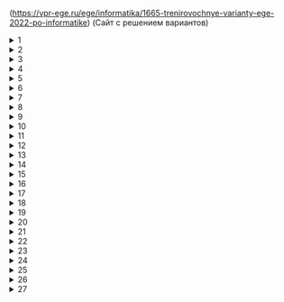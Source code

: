 (https://vpr-ege.ru/ege/informatika/1665-trenirovochnye-varianty-ege-2022-po-informatike)
(Сайт с решением вариантов)

<details><summary>1</summary>
Путь

20

</details>

<details><summary>2</summary>
Логика

```python
print('x y z w')
for x in range(2):
   for y in range(2):
      for z in range(2):
         for w in range(2):
            if (not(y<=(x==w) and (z<=x))):
               print(x, y, z, w)
```


</details>
<details><summary>3</summary>

БД Excel

966

</details>
<details><summary>4</summary>

Бинарные деревья

100

</details>
<details><summary>5</summary>

N -> R > 77
четное количество 1 - без остатка

```python
bin(78)
int('10011',2)
```

```python
for i  in range(1,100):
   n=str(bin(i))[2:]
   if n.count('1')%2==0:
      n+='0'
   else:
      n+='1'
   if n.count('1')%2==0:
      n+='0'
   else:
      n+='1'
   if int(n,2)>77:
      print(i, n)
      break
```

</details>
<details><summary>6</summary>

```python
for i in range(1,1000):
   s=i
   s=s//10
   n=1
   while s<51:
      s+=5
      n=n*2
   if n==64:
      print(i)
```

</details>
<details><summary>7</summary>

Объем памяти графики

$$
N=2^i
$$

$$
I=i*x*y
$$

$$
i=4(бит)
$$

$$
N=2^4=16
$$

</details>
<details><summary>8</summary>

```python
letters='елмру'
s=[]
for a in letters:
   for b in letters:
      for c in letters:
         for d in letters:
            s.append(a+b+c+d)
print(s.index('леее')+1)
```

</details>
<details><summary>9</summary>

Excel

```vba
=И(A1<B1+C1;B1<A1+C1;C1<A1+B1)
                             
=СЧЕТЕСЛИ(D:D;ИСТИНА)                             
```

</details>
<details><summary>10</summary>

Поиск долг или Долг

1

</details>
<details><summary>11</summary>

i=3

идентификатор+доп.сведения = 6бт+ 24бт=30 байт * 20 объектов=600 байт

</details>
<details><summary>12</summary>
```python
s=70*'8'
while '2222' in s or '8888' in s:
   if '2222' in s:
      s.replace('2222','88',1)
   else:
      s=s.replace('8888','22',1)
print(s)
```
</details>
<details><summary>13</summary>

Путь в ориентированном графе
А-1, Итог 24

</details>
<details><summary>14</summary>

```python
x=3*4**38+2*4**23+4**20+3*4**5+2*4**4+1
k=0
while x>0:
   if x%16==0:
      k+=1
   x//=16
print(k)
```

</details>
<details><summary>15</summary>
Минимальная длина отрезка - 12

```python
def f(x,a1,a2):
   return(17<=x<=58) <= ((not(29<=x<=80) and not(a1<=x<=a2)) <= (not(17<=x<=58)))
s=[]
for a1 in range(-100,100):
   for a2 in range(-100,100):
      flag=True
      for x in range (-100,100):
         if not(f(x,a1,a2)):
            flag=False
            break
      if flag:
         s.append(a2-a1)
print(min(s))
```

</details>
<details><summary>16</summary>
Рекурсия. Ответ 4122
```python
def f(n):
   if n==1:
      return 1
   else:
      if n%2==0:
         return n+f(n)-1
      else:
         return 2*f(n-2)
print(f(26))
```

</details>
<details><summary>17</summary>
Пары 2802 1990
```python
with open('17.txt') as f:
   numbers=[int(x) for x in f]
   print(numbers)
   s=[]
   for i in range(1,len(numbers)):
      if numbers[i]%3==0 or numbers[i-1]%3==0:
         s.append(numbers[i]+numbers[i-1])
   print(len(s), max(s))
```

Дополнение:

```python
with open('17.txt') as f:
  s=[int(x)(for x in f]
  numbers=[]
  maximum=-10000
  for j in s:
    if j%3 ==0 and j>maximum:
    maximum=j
  for i in range(1,len(s)):
    if (s[i]%3==0 or s[i-1]%3==0) and (s[i]+s[i-1]<=maximum):
      numbers.append(s[i]+s[i-1])
print(len(numbers),max(numbers))
```

</details>
<details><summary>18</summary>

Excel робот - вправо вниз ответ 721 без границ, с границами 721, минимльный 640

```vba
=A1
=A22+B1
растяжка по-горизонтали
вниз =A22+A2
растяжка вниз
середина =B2+МАКС(B22;A23)
растяжка вниз и вправо
около барьера вертикального =ячейка из которой пришел +текущая внизу

второе число - вместо макс на мин
```

</details>
<details><summary>19</summary>
теория игр

```python

```

</details>
<details><summary>20</summary>

</details>
<details><summary>21</summary>

</details>
<details><summary>22</summary>

 Анализ алгоритма. С конца.49-искомое  41

```python
for i in range(1,100):
   x=1
   Q=9
   L=0
   while x>=Q:
      L+=1
      x=x-Q
   M=x
   if M<L:
      M=L
      L=x
   if M==4 and m==5:
      print(i)
```

</details>
<details><summary>23</summary>

Исполнитель. 1>>10 10>>20
Для нечетных Kn=Kn-1
Для четных Kn=Kn-1+Kn12
14*2=28 программ

```python
def f(a,b):
  if a>b:
    return 0
  elif a==b:
    return 1
  else:
    return f(a+1,b) +f(a*2,b)
print(f(1,10)*f(10,20))
```

</details>
<details><summary>24</summary>

Обработка символьных строк
P Q R S

```python
with open('24.txt') as f:
  s=f.readline()
  count,maximum=1,0
  for i n range(1,len(s)):
    if s[i]==s[i-1]=='P':
      count=1
    else:
      count+=1
      maximum=max(maximum,count)
print(maximum)
```

</details>
<details><summary>25</summary>

Проверка делимости

```python
for i in range(70001,730000):
  divs=set()
  for d in range(2),round(i**0.5):
    if i%d:
      divs.add(d)
      divs.add(i//d)
if len(divs)>0:
  m=max(divs)+min(divs)
  if m%10==8:
    print(i,m)
```

</details>
<details><summary>26</summary>

Сисадмин и файлы. Через Excel проще. 568 50

```python
with open('26.txt') as f:
  data=f.readlines()
  s,n=map(int,data[0].split)
  del data[0]
  data=sorted(map(int,data))
  answer=[]
  for i in data:
    if sum(answer)+i>s:break
    answer.append(i)
  print(sum(answer),data.index(i))
  spisok=[x for x in data if x-i<=s-sum(answer)]
  print(max(spisok))
```

</details>
<details><summary>27</summary>

ответ 185 на том файле что в комплекте с демо на октябрь

## A

```python
with open('27_A.txt') as f:
  n=int(f.readline)
  s=[int(f.readline()) for i in range(n)]
  maximum,len_min=0,1000
  for i in range(n):
    summa=0
    for j in range(i+1,n):
      summa+=s[j]
      if summa%43==0:
        if summa>maximum or ((summa==maximum) and (j-i<len_min)):
          maximum=summa
          len_min=j-i
print(len_min)
```

## B

Особеннность проверка остатков деления. Список с остатками и список с длинами сумм поподследовательностей.
Правило - если у чисел одинаковый остаток на число, то разность этих чисел также делится.

```python
with open('27_B.txt') as f:
  n=int(f.readline())
  min_sum=43*[10000000000000000]
  min_len=43*[0]
  summa,maxsum,minLength,ms,ln=0,0,0,0,0
  for i in range(n):
    summa+=int(f.readline())
    d=summa%43
    if d==0:
      maxsum=summa
      minLength=i
    else:
      ms=summa-min_sum[d]
      ln=i-min_len[d]
      if ms>maxsum or(ms==maxsum and ln<minLength):
        maxsum=ms
        minLength=ln
      if summa<min_sum[d]:
        min_sum[d]=summa
        min_len[d]=i
print(minLength)
```

</details>

